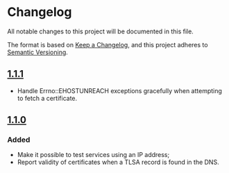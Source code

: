 # Changelog

All notable changes to this project will be documented in this file.

The format is based on [Keep a Changelog](https://keepachangelog.com/en/1.0.0/),
and this project adheres to [Semantic Versioning](https://semver.org/spec/v2.0.0.html).

## [1.1.1]

- Handle Errno::EHOSTUNREACH exceptions gracefully when attempting to fetch a
  certificate.

## [1.1.0]

### Added

- Make it possible to test services using an IP address;
- Report validity of certificates when a TLSA record is found in the DNS.

[Unreleased]: https://github.com/smortex/tls-checker/compare/v1.1.1...HEAD
[1.1.1]: https://github.com/smortex/tls-checker/compare/v1.1.0...v1.1.1
[1.1.0]: https://github.com/smortex/tls-checker/compare/v1.0.0...v1.1.0

